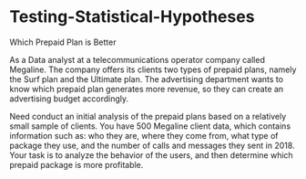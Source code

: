 # Testing-Statistical-Hypotheses
Which Prepaid Plan is Better

As a Data analyst at a telecommunications operator company called Megaline. The company offers its clients two types of prepaid plans, namely the Surf plan and the Ultimate plan. The advertising department wants to know which prepaid plan generates more revenue, so they can create an advertising budget accordingly.

Need conduct an initial analysis of the prepaid plans based on a relatively small sample of clients. You have 500 Megaline client data, which contains information such as: who they are, where they come from, what type of package they use, and the number of calls and messages they sent in 2018. Your task is to analyze the behavior of the users, and then determine which prepaid package is more profitable.
